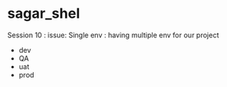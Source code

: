 # sagar_shel

Session 10 : issue: Single env : having multiple env for our project
  - dev
  - QA
  - uat
  - prod 